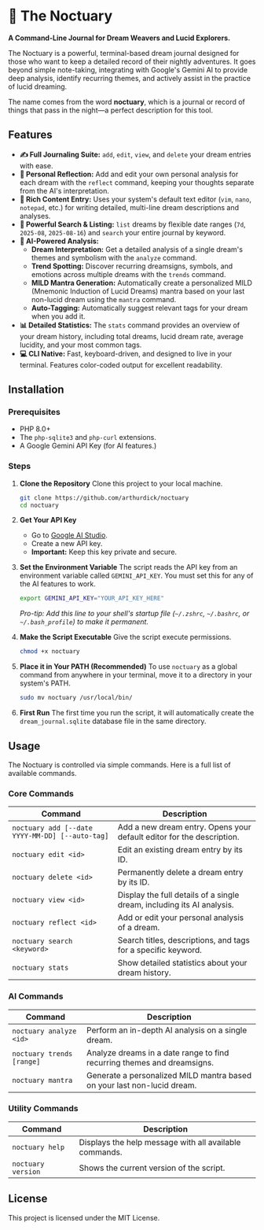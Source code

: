 # 🌙 The Noctuary

**A Command-Line Journal for Dream Weavers and Lucid Explorers.**

The Noctuary is a powerful, terminal-based dream journal designed for those who want to keep a detailed record of their nightly adventures. It goes beyond simple note-taking, integrating with Google's Gemini AI to provide deep analysis, identify recurring themes, and actively assist in the practice of lucid dreaming.

The name comes from the word **noctuary**, which is a journal or record of things that pass in the night—a perfect description for this tool.

## Features

  - **✍️ Full Journaling Suite:** `add`, `edit`, `view`, and `delete` your dream entries with ease.
  - **🤔 Personal Reflection:** Add and edit your own personal analysis for each dream with the `reflect` command, keeping your thoughts separate from the AI's interpretation.
  - **📝 Rich Content Entry:** Uses your system's default text editor (`vim`, `nano`, `notepad`, etc.) for writing detailed, multi-line dream descriptions and analyses.
  - **🔎 Powerful Search & Listing:** `list` dreams by flexible date ranges (`7d`, `2025-08`, `2025-08-16`) and `search` your entire journal by keyword.
  - **🧠 AI-Powered Analysis:**
      - **Dream Interpretation:** Get a detailed analysis of a single dream's themes and symbolism with the `analyze` command.
      - **Trend Spotting:** Discover recurring dreamsigns, symbols, and emotions across multiple dreams with the `trends` command.
      - **MILD Mantra Generation:** Automatically create a personalized MILD (Mnemonic Induction of Lucid Dreams) mantra based on your last non-lucid dream using the `mantra` command.
      - **Auto-Tagging:** Automatically suggest relevant tags for your dream when you add it.
  - **📊 Detailed Statistics:** The `stats` command provides an overview of your dream history, including total dreams, lucid dream rate, average lucidity, and your most common tags.
  - **💻 CLI Native:** Fast, keyboard-driven, and designed to live in your terminal. Features color-coded output for excellent readability.

## Installation

### Prerequisites

  - PHP 8.0+
  - The `php-sqlite3` and `php-curl` extensions.
  - A Google Gemini API Key (for AI features.)

### Steps

1.  **Clone the Repository**
    Clone this project to your local machine.

    ```sh
    git clone https://github.com/arthurdick/noctuary
    cd noctuary
    ```

2.  **Get Your API Key**

      - Go to [Google AI Studio](https://aistudio.google.com/app/apikey).
      - Create a new API key.
      - **Important:** Keep this key private and secure.

3.  **Set the Environment Variable**
    The script reads the API key from an environment variable called `GEMINI_API_KEY`. You must set this for any of the AI features to work.

    ```sh
    export GEMINI_API_KEY="YOUR_API_KEY_HERE"
    ```

    *Pro-tip: Add this line to your shell's startup file (`~/.zshrc`, `~/.bashrc`, or `~/.bash_profile`) to make it permanent.*

4.  **Make the Script Executable**
    Give the script execute permissions.

    ```sh
    chmod +x noctuary
    ```

5.  **Place it in Your PATH (Recommended)**
    To use `noctuary` as a global command from anywhere in your terminal, move it to a directory in your system's PATH.

    ```sh
    sudo mv noctuary /usr/local/bin/
    ```

6.  **First Run**
    The first time you run the script, it will automatically create the `dream_journal.sqlite` database file in the same directory.

## Usage

The Noctuary is controlled via simple commands. Here is a full list of available commands.

### Core Commands

| Command                                      | Description                                                                 |
| -------------------------------------------- | --------------------------------------------------------------------------- |
| `noctuary add [--date YYYY-MM-DD] [--auto-tag]` | Add a new dream entry. Opens your default editor for the description.         |
| `noctuary edit <id>`                         | Edit an existing dream entry by its ID.                                     |
| `noctuary delete <id>`                       | Permanently delete a dream entry by its ID.                                 |
| `noctuary view <id>`                         | Display the full details of a single dream, including its AI analysis.      |
| `noctuary reflect <id>`                      | Add or edit your personal analysis of a dream.                              |
| `noctuary search <keyword>`                  | Search titles, descriptions, and tags for a specific keyword.               |
| `noctuary stats`                             | Show detailed statistics about your dream history.                          |

### AI Commands

| Command                | Description                                                                    |
| ---------------------- | ------------------------------------------------------------------------------ |
| `noctuary analyze <id>`  | Perform an in-depth AI analysis on a single dream.                             |
| `noctuary trends [range]`| Analyze dreams in a date range to find recurring themes and dreamsigns.      |
| `noctuary mantra`      | Generate a personalized MILD mantra based on your last non-lucid dream.        |

### Utility Commands

| Command             | Description                                          |
| ------------------- | ---------------------------------------------------- |
| `noctuary help`     | Displays the help message with all available commands. |
| `noctuary version`  | Shows the current version of the script.             |

## License

This project is licensed under the MIT License.
